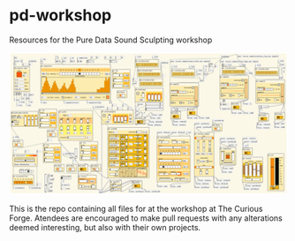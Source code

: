 # pd-workshop

Resources for the Pure Data Sound Sculpting workshop

![workshop screenshot 3](workshop.png)

This is the repo containing all files for at the workshop at The Curious Forge.
Atendees are encouraged to make pull requests with any alterations deemed interesting, but also with their own projects.
